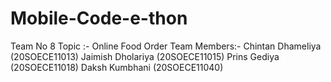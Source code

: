 # Mobile-Code-e-thon
Team No 8
Topic :- Online Food Order
Team Members:-
  Chintan Dhameliya (20SOECE11013)
  Jaimish Dholariya (20SOECE11015)
  Prins Gediya (20SOECE11018)
  Daksh Kumbhani (20SOECE11040)
